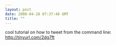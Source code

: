 ```yaml
---
layout: post
date: 2008-04-28 07:37:48 GMT
title: ""
---
```

cool tutorial on how to tweet from the command line: http://tinyurl.com/2dg7ft